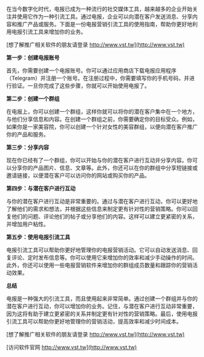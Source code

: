 在当今数字化时代，电报已成为一种流行的社交媒体工具，越来越多的企业开始关注并使用它作为一种引流工具。通过电报，企业可以向潜在客户发送消息、分享内容和推广产品或服务。下面是一份电报营销引流工具的使用指南，帮助你更好地利用电报引流工具来增加你的业务。

[想了解推广相关软件的朋友请登录 http://www.vst.tw](http://www.vst.tw)

**第一步：创建电报账号**

首先，你需要创建一个电报账号。你可以通过应用商店下载电报应用程序（Telegram）并注册一个账号。在注册过程中，你需要填写你的手机号码，并进行验证。一旦你完成了这些步骤，你就可以开始使用电报了。

**第二步：创建一个群组**

在电报上，你可以创建一个群组，这样你就可以将你的潜在客户集中在一个地方，与他们分享信息和内容。在创建一个群组之前，你需要确定你的目标受众。例如，如果你是一家美容院，你可以创建一个针对女性的美容群组，以便向潜在客户推广你的产品和服务。

**第三步：分享内容**

现在你已经有了一个群组，你可以开始与你的潜在客户进行互动并分享内容。你可以分享你的产品图片、信息、文章等。此外，你还可以在你的群组中分享短链接或邀请链接，以便潜在客户可以访问你的网站或购买你的产品。

**第四步：与潜在客户进行互动**

与你的潜在客户进行互动是非常重要的。通过与潜在客户进行互动，你可以更好地了解他们的需求和想法，并根据这些信息来制定更有针对性的营销策略。你可以回复他们的问题、评论他们的帖子或分享他们的内容。这样可以建立更紧密的关系，并增加用户粘性。

**第五步：使用电报引流工具**

电报引流工具可以帮助你更好地管理你的电报营销活动。它可以自动发送消息、回复评论、定时发布信息等。你可以使用它来增加你的效率和减少手动操作的时间。此外，你还可以使用一些电报营销软件来增加你的群组成员数量和跟踪你的营销活动效果。

**总结**

电报是一种强大的引流工具，而且使用起来非常简单。通过创建一个群组并与你的潜在客户进行互动，你可以增加你的业务。记住，与潜在客户进行互动非常重要，因为这将有助于建立更紧密的关系并制定更有针对性的营销策略。最后，使用电报引流工具可以帮助你更好地管理你的营销活动，提高效率和减少时间成本。

[想了解推广相关软件的朋友请登录 http://www.vst.tw](http://www.vst.tw)


[访问软件官网 http://www.vst.tw](http://www.vst.tw)
